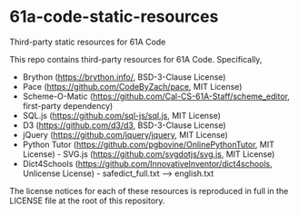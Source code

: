 # 61a-code-static-resources
Third-party static resources for 61A Code

This repo contains third-party resources for 61A Code. Specifically,
 - Brython (https://brython.info/, BSD-3-Clause License)
 - Pace (https://github.com/CodeByZach/pace, MIT License)
 - Scheme-O-Matic (https://github.com/Cal-CS-61A-Staff/scheme_editor, first-party dependency)
 - SQL.js (https://github.com/sql-js/sql.js, MIT License)
 - D3 (https://github.com/d3/d3, BSD-3-Clause License)
 - jQuery (https://github.com/jquery/jquery, MIT License)
 - Python Tutor (https://github.com/pgbovine/OnlinePythonTutor, MIT License) - SVG.js (https://github.com/svgdotjs/svg.js, MIT License)
 - Dict4Schools (https://github.com/InnovativeInventor/dict4schools, Unlicense License) - safedict_full.txt --> english.txt
 
The license notices for each of these resources is reproduced in full in the LICENSE file at the root of this repository.
